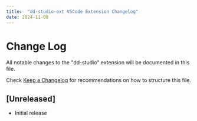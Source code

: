 ```yaml
---
title:  "dd-studio-ext VSCode Extension Changelog"
date: 2024-11-08
---
```


# Change Log

All notable changes to the "dd-studio" extension will be documented in this file.

Check [Keep a Changelog](http://keepachangelog.com/) for recommendations on how to structure this file.

## [Unreleased]

- Initial release